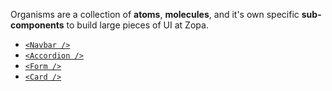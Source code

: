 Organisms are a collection of **atoms**, **molecules**, and it's own specific **sub-components** to build large pieces of UI at Zopa.

- [`<Navbar />`](/#/Components/Organisms/Navbar)
- [`<Accordion />`](/#/Components/Organisms/Accordion)
- [`<Form />`](/#/Components/Organisms/Form)
- [`<Card />`](/#/Components/Organisms/Card)
